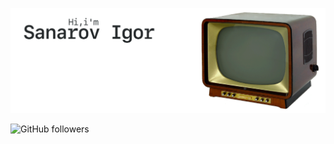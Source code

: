 [![GitHub Banner](./assets/GitHubHeader.gif)](https://sanarov.blog)

![GitHub followers](https://img.shields.io/github/followers/sanarov?style=social)

